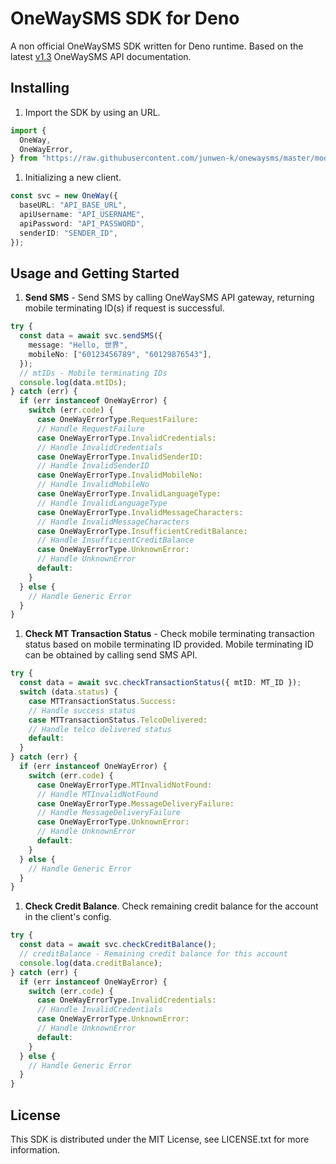 # OneWaySMS SDK for Deno

A non official OneWaySMS SDK written for Deno runtime. Based on the latest [v1.3](http://smsd2.onewaysms.sg/api.pdf) OneWaySMS API documentation.

## Installing

1. Import the SDK by using an URL.

```ts
import {
  OneWay,
  OneWayError,
} from "https://raw.githubusercontent.com/junwen-k/onewaysms/master/mod.ts";
```

1. Initializing a new client.

```ts
const svc = new OneWay({
  baseURL: "API_BASE_URL",
  apiUsername: "API_USERNAME",
  apiPassword: "API_PASSWORD",
  senderID: "SENDER_ID",
});
```

## Usage and Getting Started

1. **Send SMS** - Send SMS by calling OneWaySMS API gateway, returning mobile terminating ID(s) if request is successful.

```ts
try {
  const data = await svc.sendSMS({
    message: "Hello, 世界",
    mobileNo: ["60123456789", "60129876543"],
  });
  // mtIDs - Mobile terminating IDs
  console.log(data.mtIDs);
} catch (err) {
  if (err instanceof OneWayError) {
    switch (err.code) {
      case OneWayErrorType.RequestFailure:
      // Handle RequestFailure
      case OneWayErrorType.InvalidCredentials:
      // Handle InvalidCredentials
      case OneWayErrorType.InvalidSenderID:
      // Handle InvalidSenderID
      case OneWayErrorType.InvalidMobileNo:
      // Handle InvalidMobileNo
      case OneWayErrorType.InvalidLanguageType:
      // Handle InvalidLanguageType
      case OneWayErrorType.InvalidMessageCharacters:
      // Handle InvalidMessageCharacters
      case OneWayErrorType.InsufficientCreditBalance:
      // Handle InsufficientCreditBalance
      case OneWayErrorType.UnknownError:
      // Handle UnknownError
      default:
    }
  } else {
    // Handle Generic Error
  }
}
```

1. **Check MT Transaction Status** - Check mobile terminating transaction status based on mobile terminating ID provided. Mobile terminating ID can be obtained by calling send SMS API.

```ts
try {
  const data = await svc.checkTransactionStatus({ mtID: MT_ID });
  switch (data.status) {
    case MTTransactionStatus.Success:
    // Handle success status
    case MTTransactionStatus.TelcoDelivered:
    // Handle telco delivered status
    default:
  }
} catch (err) {
  if (err instanceof OneWayError) {
    switch (err.code) {
      case OneWayErrorType.MTInvalidNotFound:
      // Handle MTInvalidNotFound
      case OneWayErrorType.MessageDeliveryFailure:
      // Handle MessageDeliveryFailure
      case OneWayErrorType.UnknownError:
      // Handle UnknownError
      default:
    }
  } else {
    // Handle Generic Error
  }
}
```

1. **Check Credit Balance**. Check remaining credit balance for the account in the client's config.

```ts
try {
  const data = await svc.checkCreditBalance();
  // creditBalance - Remaining credit balance for this account
  console.log(data.creditBalance);
} catch (err) {
  if (err instanceof OneWayError) {
    switch (err.code) {
      case OneWayErrorType.InvalidCredentials:
      // Handle InvalidCredentials
      case OneWayErrorType.UnknownError:
      // Handle UnknownError
      default:
    }
  } else {
    // Handle Generic Error
  }
}
```

## License

This SDK is distributed under the MIT License, see LICENSE.txt for more information.
